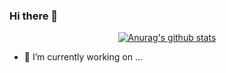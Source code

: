 ### Hi there 👋
  <div align=center>
	
 [![Anurag's github stats](https://github-readme-stats.vercel.app/api?username=Ryanromaris)](https://github.com/anuraghazra/github-readme-stats)
  </div>


<!--
**Ryanromaris/Ryanromaris** is a ✨ _special_ ✨ repository because its `README.md` (this file) appears on your GitHub profile.

Here are some ideas to get you started:


- 🌱 I’m currently learning ...
- 👯 I’m looking to collaborate on ...
- 🤔 I’m looking for help with ...
- 💬 Ask me about ...
- 📫 How to reach me: ...
- 😄 Pronouns: ...
- ⚡ Fun fact: ...
-->

- 🔭 I’m currently working on ...
